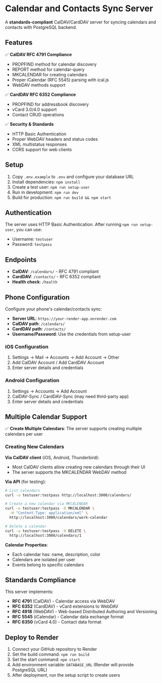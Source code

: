 # Calendar and Contacts Sync Server

A **standards-compliant** CalDAV/CardDAV server for syncing calendars and contacts with PostgreSQL backend.

## Features

✅ **CalDAV RFC 4791 Compliance**
- PROPFIND method for calendar discovery
- REPORT method for calendar-query
- MKCALENDAR for creating calendars
- Proper iCalendar (RFC 5545) parsing with ical.js
- WebDAV methods support

✅ **CardDAV RFC 6352 Compliance**
- PROPFIND for addressbook discovery
- vCard 3.0/4.0 support
- Contact CRUD operations

✅ **Security & Standards**
- HTTP Basic Authentication
- Proper WebDAV headers and status codes
- XML multistatus responses
- CORS support for web clients

## Setup

1. Copy `.env.example` to `.env` and configure your database URL
2. Install dependencies: `npm install`
3. Create a test user: `npm run setup-user`
4. Run in development: `npm run dev`
5. Build for production: `npm run build && npm start`

## Authentication

The server uses HTTP Basic Authentication. After running `npm run setup-user`, you can use:
- Username: `testuser`
- Password: `testpass`

## Endpoints

- **CalDAV**: `/calendars/` - RFC 4791 compliant
- **CardDAV**: `/contacts/` - RFC 6352 compliant  
- **Health check**: `/health`

## Phone Configuration

Configure your phone's calendar/contacts sync:
- **Server URL**: `https://your-render-app.onrender.com`
- **CalDAV path**: `/calendars/`
- **CardDAV path**: `/contacts/`
- **Username/Password**: Use the credentials from setup-user

### iOS Configuration
1. Settings → Mail → Accounts → Add Account → Other
2. Add CalDAV Account / Add CardDAV Account
3. Enter server details and credentials

### Android Configuration
1. Settings → Accounts → Add Account
2. CalDAV-Sync / CardDAV-Sync (may need third-party app)
3. Enter server details and credentials

## Multiple Calendar Support

✅ **Create Multiple Calendars**: The server supports creating multiple calendars per user

### Creating New Calendars

**Via CalDAV client** (iOS, Android, Thunderbird):
- Most CalDAV clients allow creating new calendars through their UI
- The server supports the MKCALENDAR WebDAV method

**Via API** (for testing):
```bash
# List calendars
curl -u testuser:testpass http://localhost:3000/calendars/

# Create a new calendar via MKCALENDAR
curl -u testuser:testpass -X MKCALENDAR \
  -H "Content-Type: application/xml" \
  http://localhost:3000/calendars/work-calendar

# Delete a calendar
curl -u testuser:testpass -X DELETE \
  http://localhost:3000/calendars/1
```

**Calendar Properties**:
- Each calendar has: name, description, color
- Calendars are isolated per user
- Events belong to specific calendars

## Standards Compliance

This server implements:
- **RFC 4791** (CalDAV) - Calendar access via WebDAV
- **RFC 6352** (CardDAV) - vCard extensions to WebDAV
- **RFC 4918** (WebDAV) - Web-based Distributed Authoring and Versioning
- **RFC 5545** (iCalendar) - Calendar data exchange format
- **RFC 6350** (vCard 4.0) - Contact data format

## Deploy to Render

1. Connect your GitHub repository to Render
2. Set the build command: `npm run build`
3. Set the start command: `npm start`  
4. Add environment variable: `DATABASE_URL` (Render will provide PostgreSQL URL)
5. After deployment, run the setup script to create users